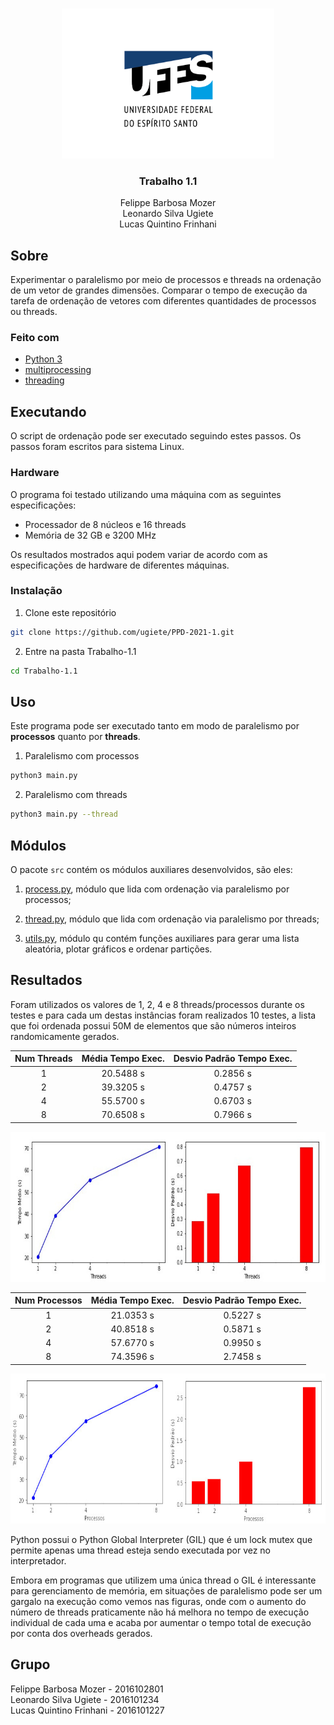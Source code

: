 <!-- PROJECT LOGO -->
<br />
<p align="center">
  <img src="../images/logo.png" alt="UFES" width="340" height="240">

  <h3 align="center">Trabalho 1.1</h3>

  <p align="center">
    Felippe Barbosa Mozer
    <br />
    Leonardo Silva Ugiete
    <br />
    Lucas Quintino Frinhani
    <br />
  </p>
</p>

## Sobre

Experimentar o paralelismo por meio de processos e threads na ordenação de um
vetor de grandes dimensões. Comparar o tempo de execução da tarefa de ordenação
de vetores com diferentes quantidades de processos ou threads.

### Feito com

* [Python 3](https://www.python.org/about/)
* [multiprocessing](https://docs.python.org/3/library/multiprocessing.html)
* [threading](https://docs.python.org/3/library/threading.html)

## Executando

O script de ordenação pode ser executado seguindo estes passos. Os passos foram escritos para sistema Linux.

### Hardware

O programa foi testado utilizando uma máquina com as seguintes especificações:

* Processador de 8 núcleos e 16 threads
* Memória de 32 GB e 3200 MHz

Os resultados mostrados aqui podem variar de acordo com as especificações de hardware de diferentes máquinas.

### Instalação

1. Clone este repositório
  ```sh
  git clone https://github.com/ugiete/PPD-2021-1.git
  ```
2. Entre na pasta Trabalho-1.1
  ```sh
  cd Trabalho-1.1
  ```

## Uso

Este programa pode ser executado tanto em modo de paralelismo por **processos** quanto por **threads**.

1. Paralelismo com processos
  ```sh
  python3 main.py
  ```
2. Paralelismo com threads
  ```sh
  python3 main.py --thread
  ```

## Módulos

O pacote `src` contém os módulos auxiliares desenvolvidos, são eles:

1. [process.py](https://github.com/ugiete/PPD-2021-1/blob/master/Trabalho-1.1/src/process.py), módulo que lida com ordenação via paralelismo por processos;

2. [thread.py](https://github.com/ugiete/PPD-2021-1/blob/master/Trabalho-1.1/src/thread.py), módulo que lida com ordenação via paralelismo por threads;

3. [utils.py](https://github.com/ugiete/PPD-2021-1/blob/master/Trabalho-1.1/src/utils.py), módulo qu contém funções auxiliares para gerar uma lista aleatória, plotar gráficos e ordenar partições.

## Resultados

Foram utilizados os valores de 1, 2, 4 e 8 threads/processos durante os testes e para cada um destas instâncias foram realizados 10 testes, a lista que foi ordenada possui 50M de elementos que são números inteiros randomicamente gerados.

| Num Threads | Média Tempo Exec. | Desvio Padrão Tempo Exec. |
|:-----------:|:-----------------:|:-------------------------:|
|      1      |     20.5488 s     |          0.2856 s         |
|      2      |     39.3205 s     |          0.4757 s         |
|      4      |     55.5700 s     |          0.6703 s         |
|      8      |     70.6508 s     |          0.7966 s         | 

<img src="images/threads.jpeg" alt="Threads Média" height="240">  
<br />


| Num Processos | Média Tempo Exec. | Desvio Padrão Tempo Exec. |
|:-------------:|:-----------------:|:-------------------------:|
|      1        |     21.0353 s     |          0.5227 s         |
|      2        |     40.8518 s     |          0.5871 s         |
|      4        |     57.6770 s     |          0.9950 s         |
|      8        |     74.3596 s     |          2.7458 s         | 

<img src="images/processos.jpeg" alt="Processos Desvio" height="240">

Python possui o Python Global Interpreter (GIL) que é um lock mutex que permite apenas uma thread esteja sendo executada por vez no interpretador.

Embora em programas que utilizem uma única thread o GIL é interessante para gerenciamento de memória, em situações de paralelismo pode ser um gargalo na execução como vemos nas figuras, onde com o aumento do número de threads praticamente não há melhora no tempo de execução individual de cada uma e acaba por aumentar o tempo total de execução por conta dos overheads gerados.

## Grupo

Felippe Barbosa Mozer - 2016102801  
Leonardo Silva Ugiete - 2016101234  
Lucas Quintino Frinhani - 2016101227
